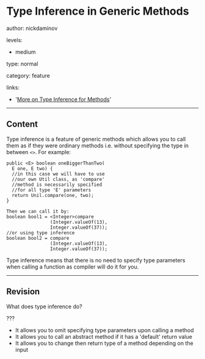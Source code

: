 # Type Inference in Generic Methods
author: nickdaminov

levels:

  - medium

type: normal

category: feature

links:

  - '[More on Type Inference for Methods](https://docs.oracle.com/javase/tutorial/java/generics/genTypeInference.html)'

---
## Content

Type inference is a feature of generic methods which allows you to call them as if they were ordinary methods i.e. without specifying the type in between `<>`. For example:
```
public <E> boolean oneBiggerThanTwo(
  E one, E two) {              
  //in this case we will have to use
  //our own Util class, as 'compare'
  //method is necessarily specified
  //for all type 'E' parameters
  return Unil.compare(one, two);
}

Then we can call it by:
boolean bool1 = <Integer>compare
                (Integer.valueOf(13),
                Integer.valueOf(37));
//or using type inference
boolean bool2 = compare
                (Integer.valueOf(13),
                Integer.valueOf(37));   
```
Type inference means that there is no need to specify type parameters when calling a function as compiler will do it for you.

---
## Revision

What does type inference do?

???

* It allows you to omit specifying type parameters upon calling a method
* It allows you to call an abstract method if it has a 'default' return value
* It allows you to change then return type of a method depending on the input

